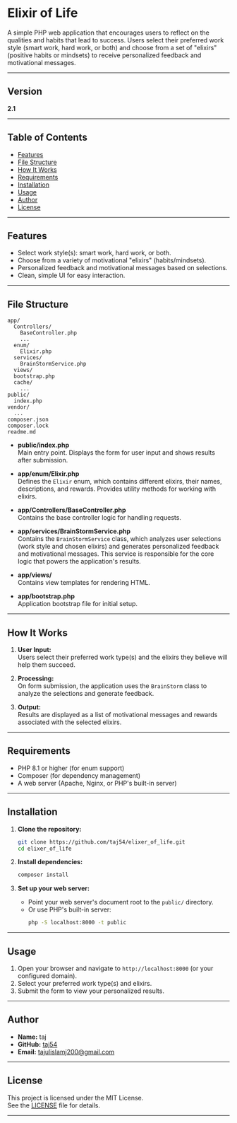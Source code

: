 # Elixir of Life

A simple PHP web application that encourages users to reflect on the qualities and habits that lead to success. Users select their preferred work style (smart work, hard work, or both) and choose from a set of "elixirs" (positive habits or mindsets) to receive personalized feedback and motivational messages.

---

## Version

**2.1**

---

## Table of Contents

- [Features](#features)
- [File Structure](#file-structure)
- [How It Works](#how-it-works)
- [Requirements](#requirements)
- [Installation](#installation)
- [Usage](#usage)
- [Author](#author)
- [License](#license)

---

## Features

- Select work style(s): smart work, hard work, or both.
- Choose from a variety of motivational "elixirs" (habits/mindsets).
- Personalized feedback and motivational messages based on selections.
- Clean, simple UI for easy interaction.

---

## File Structure

```
app/
  Controllers/
    BaseController.php
    ...
  enum/
    Elixir.php
  services/
    BrainStormService.php
  views/
  bootstrap.php
  cache/
    ...
public/
  index.php
vendor/
  ...
composer.json
composer.lock
readme.md
```

- **public/index.php**  
  Main entry point. Displays the form for user input and shows results after submission.

- **app/enum/Elixir.php**  
  Defines the `Elixir` enum, which contains different elixirs, their names, descriptions, and rewards. Provides utility methods for working with elixirs.

- **app/Controllers/BaseController.php**  
  Contains the base controller logic for handling requests.

- **app/services/BrainStormService.php**  
  Contains the `BrainStormService` class, which analyzes user selections (work style and chosen elixirs) and generates personalized feedback and motivational messages. This service is responsible for the core logic that powers the application's results.

- **app/views/**  
  Contains view templates for rendering HTML.

- **app/bootstrap.php**  
  Application bootstrap file for initial setup.

---

## How It Works

1. **User Input:**  
   Users select their preferred work type(s) and the elixirs they believe will help them succeed.

2. **Processing:**  
   On form submission, the application uses the `BrainStorm` class to analyze the selections and generate feedback.

3. **Output:**  
   Results are displayed as a list of motivational messages and rewards associated with the selected elixirs.

---

## Requirements

- PHP 8.1 or higher (for enum support)
- Composer (for dependency management)
- A web server (Apache, Nginx, or PHP's built-in server)

---

## Installation

1. **Clone the repository:**
   ```sh
   git clone https://github.com/taj54/elixer_of_life.git
   cd elixer_of_life
   ```

2. **Install dependencies:**
   ```sh
   composer install
   ```

3. **Set up your web server:**
   - Point your web server's document root to the `public/` directory.
   - Or use PHP's built-in server:
     ```sh
     php -S localhost:8000 -t public
     ```

---

## Usage

1. Open your browser and navigate to `http://localhost:8000` (or your configured domain).
2. Select your preferred work type(s) and elixirs.
3. Submit the form to view your personalized results.

---

## Author

- **Name:** taj
- **GitHub:** [taj54](https://github.com/taj54)
- **Email:** tajulislamj200@gmail.com

---

## License

This project is licensed under the MIT License.  
See the [LICENSE](LICENSE) file for details.

---
